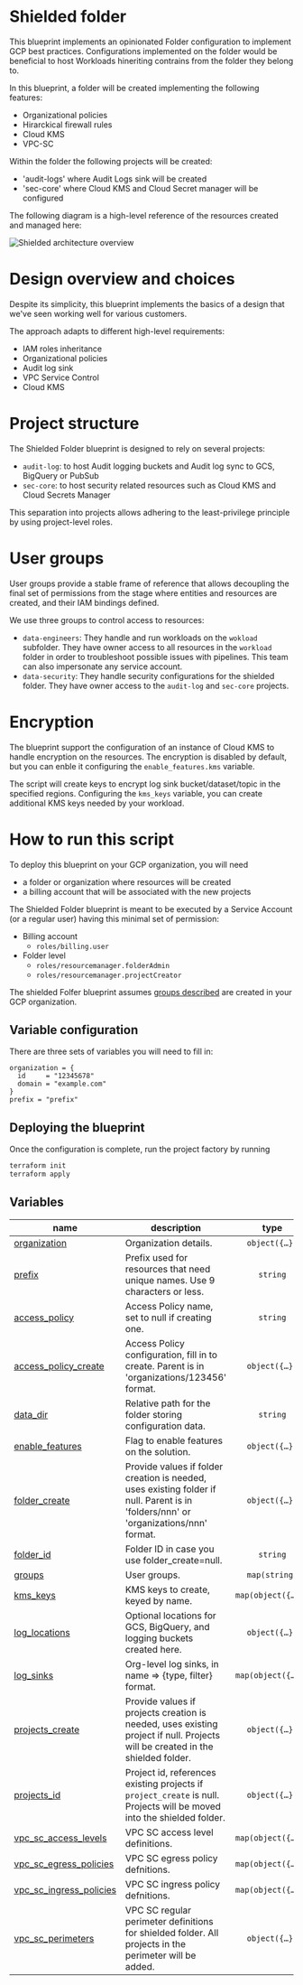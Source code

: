 # Shielded folder

This blueprint implements an opinionated Folder configuration to implement GCP best practices. Configurations implemented on the folder would be beneficial to host Workloads hineriting contrains from the folder they belong to.

In this blueprint, a folder will be created implementing the following features:
- Organizational policies
- Hirarckical firewall rules
- Cloud KMS
- VPC-SC

Within the folder the following projects will be created:
- 'audit-logs' where Audit Logs sink will be created
- 'sec-core' where Cloud KMS and Cloud Secret manager will be configured


The following diagram is a high-level reference of the resources created and managed here:

![Shielded architecture overview](./images/overview_diagram.png "Shielded architecture overview")

# Design overview and choices

Despite its simplicity, this blueprint implements the basics of a design that we've seen working well for various customers.

The approach adapts to different high-level requirements:
- IAM roles inheritance
- Organizational policies
- Audit log sink
- VPC Service Control
- Cloud KMS

# Project structure
The Shielded Folder blueprint is designed to rely on several projects:
- `audit-log`: to host Audit logging buckets and Audit log sync to GCS, BigQuery or PubSub
- `sec-core`: to host security related resources such as Cloud KMS and Cloud Secrets Manager

This separation into projects allows adhering to the least-privilege principle by using project-level roles.

# User groups
User groups provide a stable frame of reference that allows decoupling the final set of permissions from the stage where entities and resources are created, and their IAM bindings defined.

We use three groups to control access to resources:
- `data-engineers`: They handle and run workloads on the `wokload` subfolder. They have owner access to all resources in the `workload` folder in order to troubleshoot possible issues with pipelines. This team can also impersonate any service account.
- `data-security`: They handle security configurations for the shielded folder. They have owner access to the `audit-log` and `sec-core` projects.

# Encryption
The blueprint support the configuration of an instance of Cloud KMS to handle encryption on the resources. The encryption is disabled by default, but you can enble it configuring the `enable_features.kms` variable.

The script will create keys to encrypt log sink bucket/dataset/topic in the specified regions. Configuring the `kms_keys` variable, you can create additional KMS keys needed by your workload.

# How to run this script
To deploy this blueprint on your GCP organization, you will need
- a folder or organization where resources will be created
- a billing account that will be associated with the new projects

The Shielded Folder blueprint is meant to be executed by a Service Account (or a regular user) having this minimal set of permission:
- Billing account
  - `roles/billing.user`
- Folder level
  - `roles/resourcemanager.folderAdmin`
  - `roles/resourcemanager.projectCreator`

The shielded Folfer blueprint assumes [groups described](#groups) are created in your GCP organization.

## Variable configuration
There are three sets of variables you will need to fill in:
```
organization = {
  id     = "12345678"
  domain = "example.com"
}
prefix = "prefix"
```

## Deploying the blueprint
Once the configuration is complete, run the project factory by running

```bash
terraform init
terraform apply
```
<!-- BEGIN TFDOC -->

## Variables

| name | description | type | required | default |
|---|---|:---:|:---:|:---:|
| [organization](variables.tf#L128) | Organization details. | <code title="object&#40;&#123;&#10;  domain &#61; string&#10;  id     &#61; string&#10;&#125;&#41;">object&#40;&#123;&#8230;&#125;&#41;</code> | ✓ |  |
| [prefix](variables.tf#L136) | Prefix used for resources that need unique names. Use 9 characters or less. | <code>string</code> | ✓ |  |
| [access_policy](variables.tf#L17) | Access Policy name, set to null if creating one. | <code>string</code> |  | <code>null</code> |
| [access_policy_create](variables.tf#L23) | Access Policy configuration, fill in to create. Parent is in 'organizations/123456' format. | <code title="object&#40;&#123;&#10;  parent &#61; string&#10;  title  &#61; string&#10;  scopes &#61; optional&#40;list&#40;string&#41;&#41;&#10;&#125;&#41;">object&#40;&#123;&#8230;&#125;&#41;</code> |  | <code>null</code> |
| [data_dir](variables.tf#L33) | Relative path for the folder storing configuration data. | <code>string</code> |  | <code>&#34;data&#34;</code> |
| [enable_features](variables.tf#L39) | Flag to enable features on the solution. | <code title="object&#40;&#123;&#10;  kms      &#61; bool&#10;  log_sink &#61; bool&#10;&#125;&#41;">object&#40;&#123;&#8230;&#125;&#41;</code> |  | <code title="&#123;&#10;  kms      &#61; true&#10;  log_sink &#61; true&#10;&#125;">&#123;&#8230;&#125;</code> |
| [folder_create](variables.tf#L50) | Provide values if folder creation is needed, uses existing folder if null. Parent is in 'folders/nnn' or 'organizations/nnn' format. | <code title="object&#40;&#123;&#10;  display_name &#61; string&#10;  parent       &#61; string&#10;&#125;&#41;">object&#40;&#123;&#8230;&#125;&#41;</code> |  | <code>null</code> |
| [folder_id](variables.tf#L59) | Folder ID in case you use folder_create=null. | <code>string</code> |  | <code>null</code> |
| [groups](variables.tf#L65) | User groups. | <code>map&#40;string&#41;</code> |  | <code title="&#123;&#10;  data-engineers &#61; &#34;gcp-data-engineers&#34;&#10;  data-security  &#61; &#34;gcp-data-security&#34;&#10;&#125;">&#123;&#8230;&#125;</code> |
| [kms_keys](variables.tf#L75) | KMS keys to create, keyed by name. | <code title="map&#40;object&#40;&#123;&#10;  iam             &#61; optional&#40;map&#40;list&#40;string&#41;&#41;, &#123;&#125;&#41;&#10;  labels          &#61; optional&#40;map&#40;string&#41;, &#123;&#125;&#41;&#10;  locations       &#61; optional&#40;list&#40;string&#41;, &#91;&#34;global&#34;, &#34;europe&#34;, &#34;europe-west1&#34;&#93;&#41;&#10;  rotation_period &#61; optional&#40;string, &#34;7776000s&#34;&#41;&#10;&#125;&#41;&#41;">map&#40;object&#40;&#123;&#8230;&#125;&#41;&#41;</code> |  | <code>&#123;&#125;</code> |
| [log_locations](variables.tf#L86) | Optional locations for GCS, BigQuery, and logging buckets created here. | <code title="object&#40;&#123;&#10;  bq      &#61; optional&#40;string, &#34;europe&#34;&#41;&#10;  storage &#61; optional&#40;string, &#34;europe&#34;&#41;&#10;  logging &#61; optional&#40;string, &#34;global&#34;&#41;&#10;  pubsub  &#61; optional&#40;string, &#34;global&#34;&#41;&#10;&#125;&#41;">object&#40;&#123;&#8230;&#125;&#41;</code> |  | <code title="&#123;&#10;  bq      &#61; &#34;europe&#34;&#10;  storage &#61; &#34;europe&#34;&#10;  logging &#61; &#34;global&#34;&#10;  pubsub  &#61; null&#10;&#125;">&#123;&#8230;&#125;</code> |
| [log_sinks](variables.tf#L103) | Org-level log sinks, in name => {type, filter} format. | <code title="map&#40;object&#40;&#123;&#10;  filter &#61; string&#10;  type   &#61; string&#10;&#125;&#41;&#41;">map&#40;object&#40;&#123;&#8230;&#125;&#41;&#41;</code> |  | <code title="&#123;&#10;  audit-logs &#61; &#123;&#10;    filter &#61; &#34;logName:&#92;&#34;&#47;logs&#47;cloudaudit.googleapis.com&#37;2Factivity&#92;&#34; OR logName:&#92;&#34;&#47;logs&#47;cloudaudit.googleapis.com&#37;2Fsystem_event&#92;&#34;&#34;&#10;    type   &#61; &#34;bigquery&#34;&#10;  &#125;&#10;  vpc-sc &#61; &#123;&#10;    filter &#61; &#34;protoPayload.metadata.&#64;type&#61;&#92;&#34;type.googleapis.com&#47;google.cloud.audit.VpcServiceControlAuditMetadata&#92;&#34;&#34;&#10;    type   &#61; &#34;bigquery&#34;&#10;  &#125;&#10;&#125;">&#123;&#8230;&#125;</code> |
| [projects_create](variables.tf#L146) | Provide values if projects creation is needed, uses existing project if null. Projects will be created in the shielded folder. | <code title="object&#40;&#123;&#10;  billing_account_id &#61; string&#10;&#125;&#41;">object&#40;&#123;&#8230;&#125;&#41;</code> |  | <code>null</code> |
| [projects_id](variables.tf#L154) | Project id, references existing projects if `project_create` is null. Projects will be moved into the shielded folder. | <code title="object&#40;&#123;&#10;  sec-core   &#61; string&#10;  audit-logs &#61; string&#10;&#125;&#41;">object&#40;&#123;&#8230;&#125;&#41;</code> |  | <code>null</code> |
| [vpc_sc_access_levels](variables.tf#L163) | VPC SC access level definitions. | <code title="map&#40;object&#40;&#123;&#10;  combining_function &#61; optional&#40;string&#41;&#10;  conditions &#61; optional&#40;list&#40;object&#40;&#123;&#10;    device_policy &#61; optional&#40;object&#40;&#123;&#10;      allowed_device_management_levels &#61; optional&#40;list&#40;string&#41;&#41;&#10;      allowed_encryption_statuses      &#61; optional&#40;list&#40;string&#41;&#41;&#10;      require_admin_approval           &#61; bool&#10;      require_corp_owned               &#61; bool&#10;      require_screen_lock              &#61; optional&#40;bool&#41;&#10;      os_constraints &#61; optional&#40;list&#40;object&#40;&#123;&#10;        os_type                    &#61; string&#10;        minimum_version            &#61; optional&#40;string&#41;&#10;        require_verified_chrome_os &#61; optional&#40;bool&#41;&#10;      &#125;&#41;&#41;&#41;&#10;    &#125;&#41;&#41;&#10;    ip_subnetworks         &#61; optional&#40;list&#40;string&#41;, &#91;&#93;&#41;&#10;    members                &#61; optional&#40;list&#40;string&#41;, &#91;&#93;&#41;&#10;    negate                 &#61; optional&#40;bool&#41;&#10;    regions                &#61; optional&#40;list&#40;string&#41;, &#91;&#93;&#41;&#10;    required_access_levels &#61; optional&#40;list&#40;string&#41;, &#91;&#93;&#41;&#10;  &#125;&#41;&#41;, &#91;&#93;&#41;&#10;  description &#61; optional&#40;string&#41;&#10;&#125;&#41;&#41;">map&#40;object&#40;&#123;&#8230;&#125;&#41;&#41;</code> |  | <code>&#123;&#125;</code> |
| [vpc_sc_egress_policies](variables.tf#L192) | VPC SC egress policy defnitions. | <code title="map&#40;object&#40;&#123;&#10;  from &#61; object&#40;&#123;&#10;    identity_type &#61; optional&#40;string, &#34;ANY_IDENTITY&#34;&#41;&#10;    identities    &#61; optional&#40;list&#40;string&#41;&#41;&#10;  &#125;&#41;&#10;  to &#61; object&#40;&#123;&#10;    operations &#61; optional&#40;list&#40;object&#40;&#123;&#10;      method_selectors &#61; optional&#40;list&#40;string&#41;&#41;&#10;      service_name     &#61; string&#10;    &#125;&#41;&#41;, &#91;&#93;&#41;&#10;    resources              &#61; optional&#40;list&#40;string&#41;&#41;&#10;    resource_type_external &#61; optional&#40;bool, false&#41;&#10;  &#125;&#41;&#10;&#125;&#41;&#41;">map&#40;object&#40;&#123;&#8230;&#125;&#41;&#41;</code> |  | <code>&#123;&#125;</code> |
| [vpc_sc_ingress_policies](variables.tf#L212) | VPC SC ingress policy defnitions. | <code title="map&#40;object&#40;&#123;&#10;  from &#61; object&#40;&#123;&#10;    access_levels &#61; optional&#40;list&#40;string&#41;, &#91;&#93;&#41;&#10;    identity_type &#61; optional&#40;string&#41;&#10;    identities    &#61; optional&#40;list&#40;string&#41;&#41;&#10;    resources     &#61; optional&#40;list&#40;string&#41;, &#91;&#93;&#41;&#10;  &#125;&#41;&#10;  to &#61; object&#40;&#123;&#10;    operations &#61; optional&#40;list&#40;object&#40;&#123;&#10;      method_selectors &#61; optional&#40;list&#40;string&#41;&#41;&#10;      service_name     &#61; string&#10;    &#125;&#41;&#41;, &#91;&#93;&#41;&#10;    resources &#61; optional&#40;list&#40;string&#41;&#41;&#10;  &#125;&#41;&#10;&#125;&#41;&#41;">map&#40;object&#40;&#123;&#8230;&#125;&#41;&#41;</code> |  | <code>&#123;&#125;</code> |
| [vpc_sc_perimeters](variables.tf#L233) | VPC SC regular perimeter definitions for shielded folder. All projects in the perimeter will be added. | <code title="object&#40;&#123;&#10;  access_levels    &#61; optional&#40;list&#40;string&#41;, &#91;&#93;&#41;&#10;  egress_policies  &#61; optional&#40;list&#40;string&#41;, &#91;&#93;&#41;&#10;  ingress_policies &#61; optional&#40;list&#40;string&#41;, &#91;&#93;&#41;&#10;&#125;&#41;">object&#40;&#123;&#8230;&#125;&#41;</code> |  | <code>&#123;&#125;</code> |

<!-- END TFDOC -->
